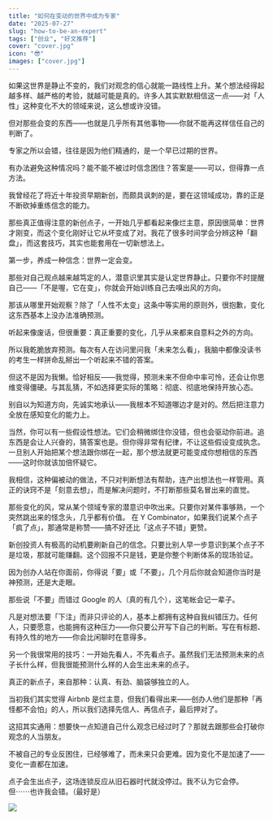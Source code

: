 ```yaml
---
title: "如何在变动的世界中成为专家"
date: "2025-07-27"
slug: "how-to-be-an-expert"
tags: ["创业", "好文推荐"]
cover: "cover.jpg"
icon: "😎"
images: ["cover.jpg"]
---
```

如果这世界是静止不变的，我们对观念的信心就能一路线性上升。某个想法经得起越多样、越严格的考验，就越可能是真的。许多人其实默默相信这一点——对「人性」这种变化不大的领域来说，这么想或许没错。



但对那些会变的东西——也就是几乎所有其他事物——你就不能再这样信任自己的判断了。



专家之所以会错，往往是因为他们精通的，是一个早已过期的世界。



有办法避免这种情况吗？能不能不被过时信念困住？答案是——可以，但得靠一点方法。



我曾经花了将近十年投资早期新创，而颇具讽刺的是，要在这领域成功，靠的正是不断砍掉重练信念的能力。



那些真正值得注意的新创点子，一开始几乎都看起来像烂主意，原因很简单：世界才刚变，而这个变化刚好让它从坏变成了对。我花了很多时间学会分辨这种「翻盘」，而这套技巧，其实也能套用在一切新想法上。



第一步，养成一种信念：世界一定会变。



那些对自己观点越来越笃定的人，潜意识里其实是认定世界静止。只要你不时提醒自己——「不是喔，它在变」，你就会开始训练自己去嗅出风的方向。



那该从哪里开始观察？除了「人性不太变」这条中等实用的原则外，很抱歉，变化这东西基本上没办法准确预测。



听起来像废话，但很重要：真正重要的变化，几乎从来都来自意料之外的方向。



所以我乾脆放弃预测。每次有人在访问里问我「未来怎么看」，我脑中都像没读书的考生一样拼命乱掰出一个听起来不错的答案。



但这不是因为我懒。恰好相反——我觉得，预测未来不但命中率可怜，还会让你思维变得僵硬。与其乱猜，不如选择更实际的策略：彻底、彻底地保持开放心态。



别自以为知道方向，先诚实地承认——我根本不知道哪边才是对的。然后把注意力全放在感知变化的能力上。



当然，你可以有一些假设性想法。它们会稍微绑住你没错，但也会驱动你前进。追东西是会让人兴奋的，猜答案也是。但你得非常有纪律，不让这些假设变成执念。
一旦别人开始把某个想法跟你绑在一起，那个想法就更可能变成你想相信的东西——这时你就该加倍怀疑它。



我相信，这种偏被动的做法，不只对判断想法有帮助，连产出想法也一样管用。真正的诀窍不是「刻意去想」，而是解决问题时，不打断那些莫名冒出来的直觉。



那些变化的风，常从某个领域专家的潜意识中吹出来。只要你对某件事够熟，一个突然跳出来的怪念头，几乎都有价值。
在 Y Combinator，如果我们说某个点子「疯了点」，那通常是称赞——搞不好还比「这点子不错」更赞。



新创投资人有极高的动机要刷新自己的信念。只要比别人早一步意识到某个点子不是垃圾，那就可能赚翻。这个回报不只是钱，更是你整个判断体系的现场验证。



因为创办人站在你面前，你得说「要」或「不要」，几个月后你就会知道你当时是神预测，还是大走眼。



那些说「不要」而错过 Google 的人（真的有几个），这笔帐会记一辈子。



凡是对想法要「下注」而非只评论的人，基本上都拥有这种自我纠错压力。任何人，只要愿意，也能拥有这种压力——你只要公开写下自己的判断。写在有标题、有持久性的地方——你会比闲聊时在意得多。



另一个我很常用的技巧：一开始先看人，不先看点子。虽然我们无法预测未来的点子长什么样，但我很能预测什么样的人会生出未来的点子。



真正的新点子，来自那种：认真、有劲、脑袋够独立的人。



当初我们其实觉得 Airbnb 是烂主意，但我们看得出来——创办人他们是那种「再怪都不会怕」的人，所以我们选择先信人、再信点子，最后押对了。



这招其实通用：想要快一点知道自己什么观念已经过时了？那就去跟那些会打破你观念的人当朋友。



不被自己的专业反困住，已经够难了，而未来只会更难。因为变化不是加速了——变化一直都在加速。



点子会生出点子，这场连锁反应从旧石器时代就没停过。我不认为它会停。
但⋯⋯也许我会错。（最好是）




![](https://prod-files-secure.s3.us-west-2.amazonaws.com/112d0858-5090-4d34-a606-b75eb8d65fd2/46476355-9cf3-4e99-9b7a-3531bc426380/1000202064.png?X-Amz-Algorithm=AWS4-HMAC-SHA256&X-Amz-Content-Sha256=UNSIGNED-PAYLOAD&X-Amz-Credential=ASIAZI2LB4666MOQSV7M%2F20251030%2Fus-west-2%2Fs3%2Faws4_request&X-Amz-Date=20251030T164412Z&X-Amz-Expires=3600&X-Amz-Security-Token=IQoJb3JpZ2luX2VjEDgaCXVzLXdlc3QtMiJGMEQCIAuf8tQHrpcH%2BjSahXfvqfEMWz0hELZVE4SYZDCCn71qAiB1rqUXos%2F0%2F0qLtBHNHF7zERjU4wlJKGnuGLa0BTNDsyqIBAjx%2F%2F%2F%2F%2F%2F%2F%2F%2F%2F8BEAAaDDYzNzQyMzE4MzgwNSIMFED4l8%2Bknf4NJgtjKtwDkIJSbMVWLC5wIM3dnsGPcxjKSZt8YiOl0pjk24K3IjWzgbvKQ6qjXR2pCUBqse%2Fm8aycEg%2BQdO20wheVJ1thV6HKkG8T%2BPBy4gxuvzxDcuYl1Zvvw%2FZSGSbZopjtYeff8KTe2bk%2BksJuE0nK2hVMqvd80UIlUjb6a2n360s1Agam1964vEI0QE1Bt6bUftlVWJOlTOjpK3FI%2BXpZxTTLOueZ0UrJjYGe9KWXAgMsr2S4NsMGzjSakY1ANL%2BsJQtrpvR83qfwiViQ%2FnPJUXBS0sDxNPKPdsGyTLtOaKqHz253DdhWSxlPlhOdoofWeg4Y%2FOw2DBwMPAkvMOqa%2F8MERRGqHXAgaOG2WAXQgMpBNj8aI2V2BZoTR%2FyjT48aCFZ1sLm%2FAiJFUocf0a28%2F%2BHxH%2BQwgekM3FNri0cXbT%2FgTR0aNutBdtsTBiLoGU27OH1CmbLfnAe7IC01IKjp68WM8YPrpo3%2F349U2ZRT8qFHZQ%2FHYKYhXdPQ1XHFK1AjuAishYKnrXvL%2B00meWLUx2f8qDeCqakHs1ctXXNwmRR5MJoqpXi%2BlTfr0Kkxhj0qr9E3Ommg%2BTLEYL8OWHMW9gr366DJdV4B0k0pusVQjOwV6dlNqvZcRgvf5vwp358w45uOyAY6pgH1ut00JYpiUXBY3Bh4aW9%2BdjpOqbl0%2FAm1s%2B1MJ2Wo715u2m%2FUH%2BxhvHnI2Dq1ae58Umz%2BZC2l7mliq1NKdeJsd0n9txbm3ezRu566Ln03d5KU59UWH0SwitJk%2Bn9oaqszkA5bZbAN8u63bb84Zx55GR8QIUMeyOChanxeXA1htO7J7C2lXEl5peH49iyB0DUY%2FsRC7WqUKDIdh94BYqwZZK0PKt7E&X-Amz-Signature=a8b1933a6f6f4bf4d5acd031d5a14e026178a69cfe2843c27c5ca048d5fdc818&X-Amz-SignedHeaders=host&x-amz-checksum-mode=ENABLED&x-id=GetObject)

